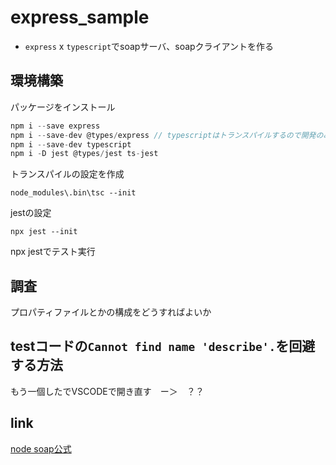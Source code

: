 # express_sample
* `express` x `typescript`でsoapサーバ、soapクライアントを作る

## 環境構築
パッケージをインストール
```js
npm i --save express
npm i --save-dev @types/express // typescriptはトランスパイルするので開発のみ使用
npm i --save-dev typescript
npm i -D jest @types/jest ts-jest
```
トランスパイルの設定を作成
```
node_modules\.bin\tsc --init

```
jestの設定
```
npx jest --init
```
npx jestでテスト実行

## 調査
プロパティファイルとかの構成をどうすればよいか

## testコードの`Cannot find name 'describe'.`を回避する方法
もう一個したでVSCODEで開き直す　ー＞　？？

## link
[node soap公式](https://github.com/vpulim/node-soap#soapcreateclienturl-options-callback---create-a-new-soap-client-from-a-wsdl-url-also-supports-a-local-filesystem-path)
